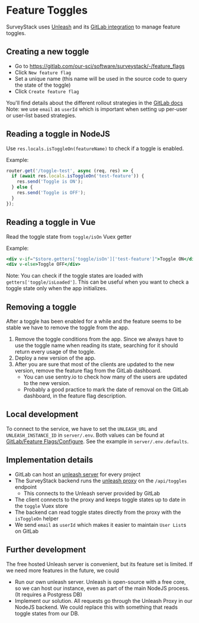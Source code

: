 # Feature Toggles

SurveyStack uses [Unleash](https://github.com/Unleash/unleash) and its [GitLab integration](https://docs.gitlab.com/ee/operations/feature_flags.html) to manage feature toggles.

## Creating a new toggle
 - Go to https://gitlab.com/our-sci/software/surveystack/-/feature_flags 
 - Click `New feature flag`
 - Set a unique name (this name will be used in the source code to query the state of the toggle)
 - Click `Create feature flag`  

You'll find details about the different rollout strategies in the [GitLab docs](https://docs.gitlab.com/ee/operations/feature_flags.html#feature-flag-strategies)
Note: we use `email` as `userId` which is important when setting up per-user or user-list based strategies.

## Reading a toggle in NodeJS
Use `res.locals.isToggleOn(featureName)` to check if a toggle is enabled.

Example:
```js
router.get('/toggle-test', async (req, res) => {
  if (await res.locals.isToggleOn('test-feature')) {
    res.send('Toggle is ON');
  } else {
    res.send('Toggle is OFF');
  }
});
```

## Reading a toggle in Vue
Read the toggle state from `toggle/isOn` Vuex getter

Example:
```jsx
<div v-if="$store.getters['toggle/isOn']['test-feature']">Toggle ON</div>
<div v-else>Toggle OFF</div>
```

Note: You can check if the toggle states are loaded with `getters['toggle/isLoaded']`. This can be useful when you want to check a toggle state only when the app initializes.

## Removing a toggle 
After a toggle has been enabled for a while and the feature seems to be stable we have to remove the toggle from the app.

 1. Remove the toggle conditions from the app. Since we always have to use the toggle name when reading its state, searching for it should return every usage of the toggle.
 2. Deploy a new version of the app.
 3. After you are sure that most of the clients are updated to the new version, remove the feature flag from the GitLab dashboard.
    - You can use sentry.io to check how many of the users are updated to the new version.
    - Probably a good practice to mark the date of removal on the GitLab dashboard, in the feature flag description. 

## Local development
To connect to the service, we have to set the `UNLEASH_URL` and `UNLEASH_INSTANCE_ID` in `server/.env`. Both values can be found at [GitLab/Feature Flags/Configure](https://gitlab.com/our-sci/software/surveystack/-/feature_flags). See the example in `server/.env.defaults`.

## Implementation details
 - GitLab can host an [unleash server](https://github.com/Unleash/unleash) for every project
 - The SurveyStack backend runs the [unleash proxy](https://github.com/Unleash/unleash-proxy) on the `/api/toggles` endpoint
    - This connects to the Unleash server provided by GitLab
 - The client connects to the proxy and keeps toggle states up to date in the `toggle` Vuex store
 - The backend can read toggle states directly from the proxy with the `isToggleOn` helper
 - We send `email` as `userId` which makes it easier to maintain `User List`s on GitLab


## Further development
The free hosted Unleash server is convenient, but its feature set is limited. If we need more features in the future, we could
 - Run our own unleash server. Unleash is open-source with a free core, so we can host our instance, even as part of the main NodeJS process. (It requires a Postgress DB)
 - Implement our solution. All requests go through the Unleash Proxy in our NodeJS backend. We could replace this with something that reads toggle states from our DB. 
